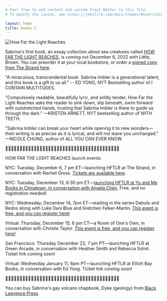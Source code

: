 ```yaml
---
# Feel free to add content and custom Front Matter to this file.
# To modify the layout, see https://jekyllrb.com/docs/themes/#overriding-theme-defaults

layout: home
title: books 🦑
---
```


![How Far the Light Reaches](/assets/how-far-the-light-reaches.jpg)

Sabrina's first book, an essay collection about sea creatures called [HOW FAR THE LIGHT REACHES](https://www.littlebrown.com/titles/sabrina-imbler/how-far-the-light-reaches/9780316540513/), is coming out December 6, 2022 with Little, Brown. You can preorder it at your local bookstore, or order a [signed copy from The Strand here](https://checkout.square.site/buy/2FOEVWXLYZPIIZJHJWMFK32R).

"A miraculous, transcendental book. Sabrina Imbler is a generational talent, and this book is a gift to us all." -- ED YONG, NYT Bestselling author of I CONTAIN MULTITUDES.

"Compulsively readable, beautifully lyric, and wildly tender, How Far the Light Reaches asks the reader to sink down, slip beneath, swim forward with outstretched hands, trusting that Sabrina Imbler is there to guide us through the dark." —KRISTEN ARNETT, NYT bestselling author of WITH TEETH.

"Sabrina Imbler can break your heart while opening it to new wonders—their writing is as precise as it is lyrical, and will not leave you unchanged." —NICOLE CHUNG, author of ALL YOU CAN EVER KNOW.

🌊🌊🌊🌊🌊🌊🌊🌊🌊🌊🌊🌊🌊🌊🌊🌊🌊🌊🌊🌊🌊🌊🌊🌊🌊🌊🌊🌊🌊🌊🌊🌊🌊🌊🌊🌊🌊🌊🌊🌊

HOW FAR THE LIGHT REACHES launch events:

NYC: Tuesday, December 6, 7 pm ET—launching HFTLR at The Strand, in conversation with Rachel Gross. [Tickets are available here](https://www.strandbooks.com/events/event526?title=_sabrina_imbler_how_far_the_light_reaches_a_life_in_ten_sea_creatures).

NYC: Tuesday, December 13, 6:30 pm ET—[launching HFTLR at Yu and Me Books in Chinatown, in conversation with Angela Chen](https://www.yuandmebooks.com/events/how-far-the-light-reaches). Free, and no registration needed!

NYC: Wednesday, December 14, 7pm ET—reading in the series Debuts and Redos along with Luke Dani Blue and Gretchen Felker-Martin. [This event is free, and you can register here!](https://www.eventbrite.com/e/debuts-and-redos-luke-dani-blue-gretchen-felker-martin-sabrina-imbler-tickets-468715640097)

Virtual: Thursday, December 15, 6 pm CT—a Room of One's Own, in conversation with Christie Taylor. [This event is free, and you can register here!](https://www.roomofonesown.com/event/how-far-light-reaches-conversation-author-sabrina-imbler-and-guest-christie-taylor)

San Francisco: Thursday December 22, 7 pm PT—launching HFTLR at Green Arcade, in conversation with Heather Smith and Rebecca Solnit. Ticket link coming soon!

Virtual: Wednesday January 11, 6pm PT—launching HFTLR at Elliott Bay Books, in conversation with Ed Yong. Ticket link coming soon!

🌊🌊🌊🌊🌊🌊🌊🌊🌊🌊🌊🌊🌊🌊🌊🌊🌊🌊🌊🌊🌊🌊🌊🌊🌊🌊🌊🌊🌊🌊🌊🌊🌊🌊🌊🌊🌊🌊🌊🌊


You can buy Sabrina's gay volcano chapbook, Dyke (geology) from [Black Lawrence Press](https://blacklawrencepress.com/books/dyke-geology/).
